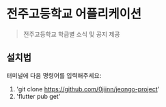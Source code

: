# 전주고등학교 어플리케이션

> 전주고등학교 학급별 소식 및 공지 제공 <br />

## 설치법

터미널에 다음 명령어를 입력해주세요:

1) 'git clone https://github.com/0jiinn/jeongo-project'
2) 'flutter pub get'
